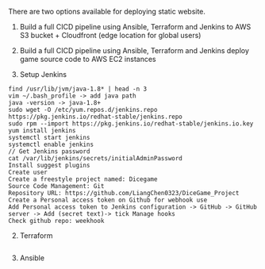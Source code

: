 There are two options available for deploying static website.
1. Build a full CICD pipeline using Ansible, Terraform and Jenkins to AWS S3 bucket + Cloudfront (edge location for global users)
2. Build a full CICD pipeline using Ansible, Terraform and Jenkins deploy game source code to AWS EC2 instances

1. Setup Jenkins
```
find /usr/lib/jvm/java-1.8* | head -n 3
vim ~/.bash_profile -> add java path
java -version -> java-1.8+
sudo wget -O /etc/yum.repos.d/jenkins.repo https://pkg.jenkins.io/redhat-stable/jenkins.repo
sudo rpm --import https://pkg.jenkins.io/redhat-stable/jenkins.io.key
yum install jenkins
systemctl start jenkins
systemctl enable jenkins
// Get Jenkins password
cat /var/lib/jenkins/secrets/initialAdminPassword
Install suggest plugins
Create user
Create a freestyle project named: Dicegame
Source Code Management: Git
Repository URL: https://github.com/LiangChen0323/DiceGame_Project
Create a Personal access token on Github for webhook use
Add Personal access token to Jenkins configuration -> GitHub -> GitHub server -> Add (secret text)-> tick Manage hooks
Check github repo: weekhook
```

2. Terraform
```
```

3. Ansible
```
```
